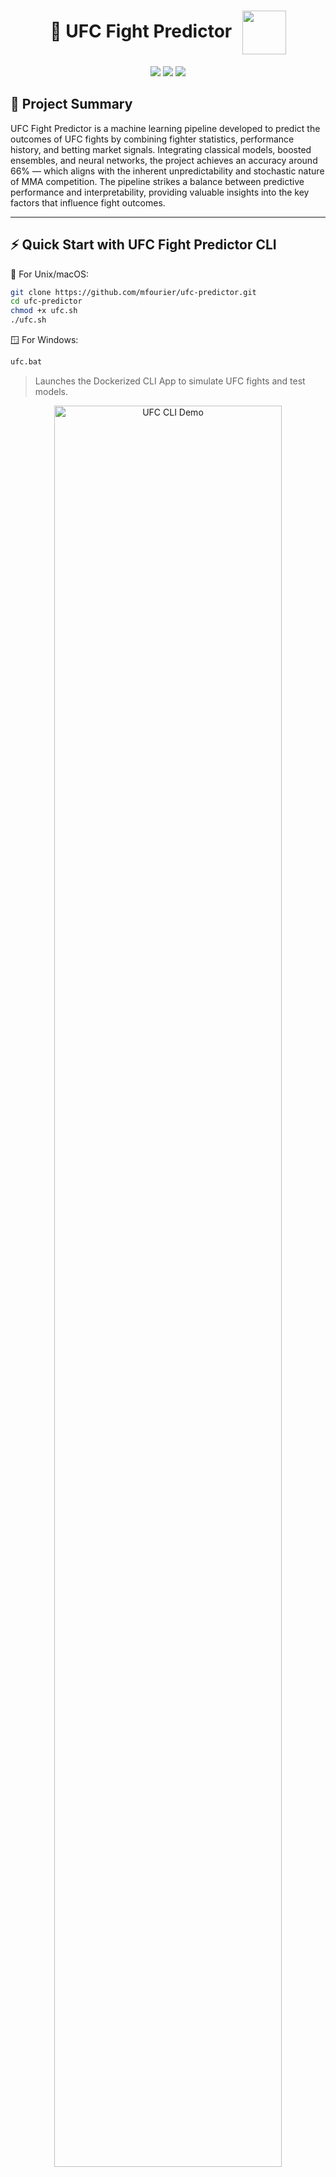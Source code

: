 <h1 align="center">
  🥋 UFC Fight Predictor
  <img src="img/ufc_logo.png" width="70" style="vertical-align: middle; margin-left: 10px;" />
</h1>

<p align="center">
  <img src="https://img.shields.io/badge/python-3.11-blue"/>
  <img src="https://img.shields.io/badge/license-MIT-blue"/>
  <img src="https://img.shields.io/badge/docker-ready-blue"/>
</p>

## 📝 Project Summary
UFC Fight Predictor is a machine learning pipeline developed to predict the outcomes of UFC fights by combining fighter statistics, performance history, and betting market signals. Integrating classical models, boosted ensembles, and neural networks, the project achieves an accuracy around 66% — which aligns with the inherent unpredictability and stochastic nature of MMA competition. The pipeline strikes a balance between predictive performance and interpretability, providing valuable insights into the key factors that influence fight outcomes.

---

## ⚡ Quick Start with UFC Fight Predictor CLI
🐧 For Unix/macOS:
```bash
git clone https://github.com/mfourier/ufc-predictor.git
cd ufc-predictor
chmod +x ufc.sh
./ufc.sh
```
🪟 For Windows:
```bash
ufc.bat
```
> Launches the Dockerized CLI App to simulate UFC fights and test models.

<p align="center">
  <img src="img/ufc_sh.gif" alt="UFC CLI Demo" width="85%" />
</p>

---
<p align="center">
  <img src="img/ufc_cli.png" alt="UFC CLI" width="45%"/>
  <img src="img/ufc_prediction.png" alt="UFC Prediction" width="45%"/>
</p>

## 🎯 Objective

This project aims to build a robust **binary classification model** to predict the winner of a UFC fight. The model estimates whether **Fighter Red** or **Fighter Blue** is more likely to win based on differences in physical attributes, fighting styles, and recent performances.

By transforming fighter-level data into **relative feature vectors**, the model learns from historical outcomes and generalizes to future matchups.

---

## 📊 Dataset Description

The dataset includes detailed information on historical UFC fights from 2010 to 2024. Each row represents a single bout, with features capturing the relative differences between both fighters in terms of physical attributes, performance history, and betting market data (odds).

- 🧍‍♂️ **Numerical attributes** (e.g., height, reach, age)
- 🎯 **Categorical encodings** (e.g., fighting style: orthodox, southpaw, switch; fight stance: open, closed; weight classes)
- 📈 **Performance indicators** (e.g., striking landed per minute, average takedown attempts)

### Key Feature Groups

- **Fighter Attributes**: Height, reach, weight class, stance, age.  
- **Style & Stance**: One-hot encoded during preprocessing.  
- **Performance Metrics**: Strikes per minute, accuracy, takedown attempts.  
- **Recent Form**: Win/loss streaks, odds. 

### 🎯 Target Variable:
- **0** → Fighter Red wins  
- **1** → Fighter Blue wins  

---

## 🛠️ Modeling Approach

The modeling pipeline is structured into three interconnected stages, designed to maximize predictive performance while ensuring interpretability and robustness, all preprocessing, feature engineering, and data splitting is handled via the modular UFCData class, ensuring consistent transformations across training and evaluation. All models are wrapped and evaluated through the UFCModel class.

1. **🔧 Feature Engineering**
   - Fighter data is transformed into **relative differences** between Blue and Red fighters, capturing key attributes such as height, reach, age, striking metrics, grappling performance, and win streaks.
   - Categorical variables (e.g., stance, fighting style, weight class) are one-hot encoded — binary categories use compact encoding, while multiclass variables retain full dummy representations.
   - Numerical features are standardized using scalers fitted exclusively on the training set to prevent data leakage.
   - Additional engineered features capture recent activity patterns, such as experience-per-age ratio (total rounds fought divided by age), win-by-decision rate difference, and win-by-finish rate difference.
   - Feature selection is informed by correlation analysis, aiming to minimize redundancy while preserving predictive signal.
   - A synthetic random noise feature (`Random_Noise`) is introduced as a baseline to assess feature importance. Different combinations were explored until the random column gained prominence, guiding the final selection. This iterative process resulted in a feature set that balances complexity, interpretability, and predictive power.

2. **🤖 Model Training**
   - A diverse suite of machine learning models is trained, combining **classical algorithms**, **boosted ensemble methods**, and **deep learning architectures**.
   - The task is framed as a binary classification problem, with a baseline distribution of approximately 58% red corner wins, reflecting historical outcome imbalance.
   - Hyperparameter tuning is systematically conducted in the notebook `04-training.ipynb` using `GridSearchCV`, with detailed parameter grids defined for each model. This exploration includes models such as XGBoost, SVM, Random Forest, AdaBoost, and Neural Networks, optimizing performance across algorithmic families.

3. **📊 Evaluation**
   - Model performance is assessed using a comprehensive set of metrics, computed via the modular `metrics.py` implementation:
     - **Accuracy** (0–1, higher is better): Overall proportion of correct predictions.
     - **Precision** (0–1, higher is better): Share of positive predictions that are actually correct.
     - **Recall** (0–1, higher is better): Share of true positives correctly identified.
     - **F1 Score** (0–1, higher is better): Harmonic mean of precision and recall, balancing both.
     - **ROC-AUC** (0.5–1, higher is better): Probability that the model ranks a random positive higher than a random negative.
     - **Brier Score** (0–1, lower is better): Mean squared error between predicted probabilities and actual outcomes, reflecting calibration.
   - Confusion matrices are used to visualize classification performance across true and false positives and negatives.
   - The framework supports automated multi-model comparison, enabling the identification of top-performing models per metric and facilitating robust benchmarking.

---

## 🤖 Models Implemented

The following classifiers have been integrated and carefully tuned, all coordinated through the modular `model_factory.py` pipeline, enabling systematic benchmarking and performance optimization:

- 🔹 **Classical Models**
  - ✅ **K-Nearest Neighbors (KNN)**: Classifies based on proximity to neighboring points in feature space.
  - ✅ **Support Vector Machine (SVM)**: Effective in high-dimensional, binary classification tasks.
  - ✅ **Logistic Regression**: Linear classifier with probabilistic outputs.
  - ✅ **Naive Bayes**: Probabilistic model suited for high-dimensional feature spaces.
  - ✅ **Quadratic Discriminant Analysis (QDA)**: Assumes Gaussian class-conditional distributions.

- 🔹 **Ensemble Methods**
  - ✅ **Random Forest**: Bagging ensemble of decision trees, providing robustness and low variance.
  - ✅ **Extra Trees**: Randomized ensemble variant of Random Forest, enhancing variance reduction.

- 🔹 **Boosted Ensemble Models**
  - ✅ **AdaBoost**: Sequentially combines weak learners to focus on difficult samples.
  - ✅ **Gradient Boosting**: Iteratively builds additive models to minimize prediction error.
  - ✅ **XGBoost**: Highly optimized gradient boosting with regularization, parallelism, and advanced hyperparameter tuning.

- 🔹 **Deep Learning**
  - ✅ **Neural Networks (MLP)**: Multi-layer perceptron capable of capturing complex, non-linear relationships.

<p align="center">
  <img src="img/Feature-importance-with-odds.png" alt="Feature importances for model with odds" width="45%"/>
  <img src="img/Feature-importance-no-odds.png" alt="Feature importances for model without odds" width="45%"/>
</p>

## 🧠 Feature Importance Analysis (With vs. Without Odds)

A comparative analysis of feature importance across models trained **with** and **without** betting odds reveals key shifts in predictive behavior.

### 🔍 Models Trained Without Odds

Models that exclude betting odds rely more heavily on **physical attributes** and **technical performance metrics** to make predictions.

- **Top recurring features:**
  - `ReachDif`, `HeightReachRatioDif`, `AgeDif`, `AvgTDDif`, `SigStrDif`
  - Indicators of experience and momentum: `RedTotalFights`, `WinStreakDif`, `RedWinRatio`

- **Key observations:**
  - Linear models like Logistic Regression and SVM rank `ReachDif` and `HeightReachRatioDif` among the most important coefficients.
  - Tree-based models (Random Forest, Extra Trees, Gradient Boosting) distribute importance across age, striking, grappling, and fight history.
  - Features related to underdog performance (e.g., `BlueFinishRate`, `BlueKOPerFight`) appear less prominently, reflecting the difficulty of modeling surprise outcomes without external priors.

---

### 🔍 Models Trained With Odds

Once the feature `OddsDif` is introduced (capturing the difference in betting odds between fighters), the importance landscape changes dramatically.

- **Top feature across all models:**
  - ✅ `OddsDif` is by far the **most important feature**, dominating both linear and tree-based models.
    - In Gradient Boosting and XGBoost, `OddsDif` alone accounts for more than **50%** of total importance.

- **Secondary features:**
  - `AgeDif`, `SigStrDif`, `AvgTDDif`, `ReachDif`, `RedSubPerFight`, `RedWinRatio`, `BlueKOPerFight`

- **Key observations:**
  - Linear models assign extremely high coefficients to `OddsDif`, reducing reliance on all other features.
  - Tree-based models still incorporate performance metrics, but `OddsDif` consistently sits at the top.
  - The introduction of betting odds tends to **stabilize** model performance and shift attention away from nuanced technical details.

---

### 🧩 Conclusion

- Without odds, models must infer advantage purely from physical and statistical differences between fighters.
- With odds, models gain access to a **powerful proxy of market knowledge**, which reflects public perception, fighter form, injury rumors, and expert insights—all aggregated into a single feature.
- This results in higher predictive accuracy and more calibrated outputs, but also **reduces model reliance on handcrafted features**.

> Betting odds act as a real-world prior, dramatically enhancing model confidence—but at the cost of reduced interpretability and generalization when odds are unavailable.


## 📈 Model Performance Summary

The table below summarizes the main evaluation metrics for all trained models (values computed via `metrics.py` and experiment logs):

## 📊 Model Performance Summary

| Model                        | Accuracy | Balanced Accuracy | Precision Red | Recall Red | F1 Red | Precision Blue | Recall Blue | F1 Blue | F1 Macro | ROC AUC | Brier Score | MCC    | Kappa  |
|-----------------------------|----------|-------------------|----------------|------------|--------|----------------|-------------|---------|----------|---------|--------------|--------|--------|
| Logistic Regression         | 0.6636   | 0.6459            | 0.6925         | 0.7561     | 0.7229 | 0.6136         | 0.5357      | 0.5720  | 0.6475   | 0.7145  | 0.2138       | 0.2989 | 0.2970 |
| Random Forest               | 0.6669   | 0.6430            | 0.6840         | 0.7920     | 0.7340 | 0.6320         | 0.4940      | 0.5546  | 0.6443   | 0.7062  | 0.2142       | 0.3006 | 0.2049 |
| Support Vector Machine      | 0.6669   | 0.6499            | 0.6962         | 0.7561     | 0.7249 | 0.6171         | 0.5437      | 0.5781  | 0.6515   | 0.7142  | 0.2130       | 0.3064 | 0.3048 |
| K-Nearest Neighbors         | 0.5945   | 0.5688            | 0.6303         | 0.7288     | 0.6760 | 0.5215         | 0.4087      | 0.4583  | 0.5671   | 0.6121  | 0.2415       | 0.1445 | 0.2349 |
| AdaBoost                    | 0.6553   | 0.6258            | 0.6675         | 0.8092     | 0.7315 | 0.6264         | 0.4425      | 0.5186  | 0.6251   | 0.7007  | 0.2173       | 0.2719 | 0.2623 |
| Naive Bayes                 | 0.6170   | 0.6219            | 0.7019         | 0.6500     | 0.6417 | 0.5358         | 0.6528      | 0.5886  | 0.6151   | 0.6618  | 0.2568       | 0.2408 | 0.2367 |
| Extra Trees                 | 0.6370   | 0.6087            | 0.6567         | 0.7848     | 0.7150 | 0.5924         | 0.4325      | 0.5000  | 0.6075   | 0.6575  | 0.2259       | 0.2327 | 0.2258 |
| Gradient Boosting           | 0.6610   | 0.6396            | 0.6840         | 0.7733     | 0.7259 | 0.6174         | 0.5060      | 0.5562  | 0.6410   | 0.7023  | 0.2140       | 0.2901 | 0.2864 |
| Quadratic Discriminant Analysis | 0.6570 | 0.6410          | 0.6908         | 0.7403     | 0.7147 | 0.6013         | 0.5417      | 0.5699  | 0.6423   | 0.6959  | 0.2208       | 0.2870 | 0.2859 |
| Neural Network              | 0.6536   | 0.6433            | 0.6993         | 0.7073     | 0.7033 | 0.5887         | 0.5794      | 0.5840  | 0.6436   | 0.6968  | 0.2172       | 0.2873 | 0.2873 |
| XGBoost                     | 0.6578   | 0.6332            | 0.6765         | 0.7862     | 0.7273 | 0.6189         | 0.4802      | 0.5408  | 0.6340   | 0.7068  | 0.2122       | 0.2806 | 0.2749 |

## 📈 Model Performance Summary (No Odds)

| Model                                | Accuracy | Balanced Accuracy | Precision Red | Recall Red | F1 Red | Precision Blue | Recall Blue | F1 Blue | F1 Macro | ROC AUC | Brier Score | MCC    | Kappa  |
|-------------------------------------|----------|-------------------|----------------|------------|--------|----------------|-------------|---------|----------|---------|--------------|--------|--------|
| Logistic Regression (no_odds)       | 0.6278   | 0.5890            | 0.6377         | 0.8307     | 0.7215 | 0.5973         | 0.3472      | 0.4391  | 0.5803   | 0.6291  | 0.2297       | 0.2045 | 0.1889 |
| Random Forest (no_odds)             | 0.5828   | 0.5450            | 0.6099         | 0.7805     | 0.6847 | 0.5049         | 0.3095      | 0.3838  | 0.5342   | 0.5824  | 0.2412       | 0.1016 | 0.0951 |
| Support Vector Machine (no_odds)    | 0.6278   | 0.5761            | 0.6248         | 0.8981     | 0.7369 | 0.6432         | 0.2540      | 0.3642  | 0.5505   | 0.6276  | 0.2300       | 0.2019 | 0.1660 |
| K-Nearest Neighbors (no_odds)       | 0.5254   | 0.5101            | 0.5886         | 0.6055     | 0.5969 | 0.4318         | 0.4147      | 0.4231  | 0.5100   | 0.5058  | 0.3295       | 0.0203 | 0.0202 |
| AdaBoost (no_odds)                  | 0.6070   | 0.5677            | 0.6240         | 0.8121     | 0.7057 | 0.5544         | 0.3234      | 0.4085  | 0.5571   | 0.6158  | 0.2348       | 0.1555 | 0.1438 |
| Naive Bayes (no_odds)               | 0.5554   | 0.5631            | 0.6468         | 0.5151     | 0.5735 | 0.4768         | 0.6111      | 0.5357  | 0.5546   | 0.6003  | 0.2694       | 0.1249 | 0.1214 |
| Extra Trees (no_odds)               | 0.5853   | 0.5494            | 0.6132         | 0.7733     | 0.6840 | 0.5093         | 0.3254      | 0.3971  | 0.5406   | 0.5851  | 0.2414       | 0.1100 | 0.1039 |
| Gradient Boosting (no_odds)         | 0.6070   | 0.5730            | 0.6295         | 0.7848     | 0.6986 | 0.5482         | 0.3611      | 0.4354  | 0.5670   | 0.6098  | 0.2369       | 0.1610 | 0.1531 |
| QDA (no_odds)                       | 0.6170   | 0.5906            | 0.6454         | 0.7547     | 0.6958 | 0.5570         | 0.4266      | 0.4831  | 0.5895   | 0.6318  | 0.2330       | 0.1915 | 0.1873 |
| Neural Network (no_odds)            | 0.6278   | 0.5802            | 0.6286         | 0.8766     | 0.7322 | 0.6245         | 0.2837      | 0.3902  | 0.5612   | 0.6344  | 0.2291       | 0.2014 | 0.1734 |
| XGBoost (no_odds)                   | 0.6020   | 0.5703            | 0.6287         | 0.7676     | 0.6912 | 0.5371         | 0.3730      | 0.4403  | 0.5657   | 0.5994  | 0.2414       | 0.1527 | 0.1468 |

> 📌 *Complete results and additional visualizations can be inspected in `notebooks/05-model_experiments.ipynb`.*

---

### 📊 Metrics Analysis and Predictive Limits

- To avoid corner-based bias (favoring Red or Blue arbitrarily), all models in this project were tuned using F1 Macro as the primary scoring metric during GridSearchCV. This ensures that the classifier balances performance across both classes — rewarding models that perform well on underdog Blue wins just as much as favorites. This choice is especially important in UFC fights, where class imbalance (e.g., favorites vs. underdogs) can skew metrics like accuracy.

- When comparing models trained with and without betting odds, we consistently observe that the highest predictive performance peaks around 66–67% accuracy for models that include odds (e.g., SVM, Logistic Regression, Random Forest), while no-odds models plateau slightly lower, around 62–63% at best. This gap reinforces the predictive value of market signals, but also confirms a natural ceiling in the dataset's discriminative power.

- Among no-odds models, the best performers (Logistic Regression, Neural Network, QDA) still achieve reasonably high recall for the Red corner (≥0.75), but struggle in correctly identifying Blue wins — as evidenced by low Recall Blue scores (<0.45) and imbalanced F1 scores. This asymmetry reflects the challenges in capturing underdog victories without external priors like odds.

- Across all models, ROC AUC scores range from ~0.60 to 0.71, indicating that while classifiers can separate classes better than chance, the confidence of predictions remains moderate, especially in edge cases. Brier scores, typically between 0.21 and 0.27, also suggest that probability calibration could be improved.

- Most ensemble models (e.g., Random Forest, Extra Trees) show high recall for the Red corner, but their F1 Blue and Precision Blue are low, suggesting a bias toward the majority class — a sign of class imbalance or insufficient feature diversity for upsets.

- Ultimately, combat sports like MMA are inherently stochastic, and outcomes can flip based on unpredictable variables (e.g., game plan, injuries, judging). Even the most optimized ML models are unlikely to consistently exceed ~66% accuracy on such data without introducing richer inputs like stylistic breakdowns, real-time metrics, or temporal context (e.g., training camp quality, layoffs, fight location). While machine learning models can extract useful patterns from fighter stats and historical data, the chaotic nature of MMA limits deterministic prediction accuracy, making ~66% a realistic ceiling under the current setup.

## 🧩 Feature Descriptions

| Feature Name            | Description                                                                                           |
|-------------------------|-----------------------------------------------------------------------------------------------------|
| BlueTotalTitleBouts     | Number of title fights for Blue corner fighter.                                                     |
| RedTotalTitleBouts      | Number of title fights for Red corner fighter.                                                      |
| LoseStreakDif           | Difference in current losing streaks (Blue - Red).                                                  |
| WinStreakDif           | Difference in current winning streaks (Blue - Red).                                                |
| LongestWinStreakDif    | Difference in longest historical win streaks (Blue - Red).                                          |
| KODif                  | Difference in number of KO/TKO wins (Blue - Red).                                                   |
| SubDif                 | Difference in number of submission wins (Blue - Red).                                               |
| HeightDif              | Difference in height (cm, Blue - Red).                                                              |
| ReachDif               | Difference in reach (cm, Blue - Red).                                                               |
| AgeDif                 | Difference in age (years, Blue - Red).                                                              |
| SigStrDif             | Difference in average significant strikes landed per minute (Blue - Red).                           |
| AvgSubAttDif         | Difference in average submission attempts per 15 minutes (Blue - Red).                               |
| AvgTDDif            | Difference in average takedowns landed per 15 minutes (Blue - Red).                                   |
| RedTotalFights         | Total number of fights for Red corner fighter.                                                     |
| BlueTotalFights        | Total number of fights for Blue corner fighter.                                                    |
| FightStance           | Indicator if fighters have same stance (`Closed Stance`) or different (`Open Stance`).             |
| WeightGroup          | Mapped weight class group (e.g., Light, Medium, Heavy, Women).                                      |
| BlueFinishRate        | Finish rate (KO+SUB wins / total fights) for Blue fighter.                                         |
| RedFinishRate         | Finish rate (KO+SUB wins / total fights) for Red fighter.                                          |
| BlueWinRatio          | Win ratio (wins / total fights) for Blue fighter.                                                  |
| RedWinRatio           | Win ratio (wins / total fights) for Red fighter.                                                   |
| HeightReachRatioDif  | Difference in height-to-reach ratio (height/reach, Blue - Red).                                    |
| RedKOPerFight        | KO/TKO wins per fight for Red fighter.                                                             |
| BlueKOPerFight       | KO/TKO wins per fight for Blue fighter.                                                            |
| RedSubPerFight       | Submission wins per fight for Red fighter.                                                         |
| BlueSubPerFight      | Submission wins per fight for Blue fighter.                                                        |
| IsFiveRoundFight     | Indicator if the fight is scheduled as a five-round fight (1 = Yes, 0 = No).                       |
| OddsDif (if used)    | Difference in betting odds (Blue odds - Red odds; lower favors the fighter).                      |


<p align="center">
  <img src="img/Feature-distribution-1-3.png" alt="Processed feature distribution part 1" width="100%"/>
</p>

<p align="center">
  <img src="img/Feature-distribution-2-3.png" alt="Processed feature distribution part 2" width="100%"/>
</p>

<p align="center">
  <img src="img/Feature-distribution-3-3.png" alt="Processed feature distribution part 3" width="100%"/>
</p>

<p align="center">
  <img src="img/Correlation-matrix.png" alt="Processed feature distribution part 3" width="100%"/>
</p>

## 🔬 Noise-Based Feature Selection

To improve feature selection, we conducted a **Noise-Based Feature Selection** experiment. A synthetic random feature (`Random_Noise`) was added to the dataset using `UFCData.add_random_feature()`, and feature importance was analyzed across multiple models. Any real feature showing lower importance than the random column was considered uninformative and a candidate for exclusion.

This iterative process helped refine the feature set, striking a balance between **model complexity, interpretability, and predictive performance**.  
**Below: on the left, feature importances with the random noise benchmark; on the right, after applying several feature engineering refinements, with the random noise column removed:**

<p align="center">
  <img src="img/Noise-based-feature-selection-1-2.png" alt="Feature importances with random noise benchmark" width="47%"/>
  <img src="img/Noise-based-feature-selection-2-2.png" alt="Feature importances with random noise benchmark" width="47%"/>
</p>

---

## 🚀 Getting Started

You can interact with UFC Fight Predictor in two ways:

---

### 🧪 Run the pipeline via notebooks

1. **Clone the repository**

```bash
git clone https://github.com/mfourier/ufc-predictor.git
cd ufc-predictor
```

2. **Install dependencies**

```bash
pip install -r requirements.txt
```

3. **Run the pipeline notebooks**

Follow the workflow step by step:

- `notebooks/01-etl.ipynb` → Data cleaning and preparation  
- `notebooks/02-eda.ipynb` → Exploratory data analysis  
- `notebooks/03-feature_engineering.ipynb` → Feature construction  
- `notebooks/04-training.ipynb` → Model training and tuning  
- `notebooks/05-model_experiments.ipynb` → Evaluation and comparison  
- `notebooks/06-deployment.ipynb` → CLI integration and deployment flow

### 🖥️ Launch the CLI App (Dockerized)

You can simulate UFC fights or build custom matchups using an interactive CLI interface powered by `rich`.

#### ✅ Quick Launch with `ufc.sh`

If you're on Unix/Linux/macOS, use the provided script to build and run the app automatically:

```bash
chmod +x ufc.sh
./ufc.sh
```

This script will:

- Check if the Docker image exists (and build it if necessary)

- Launch the CLI inside a container

- Mount your local models and datasets

🛠️ Manual Docker Usage (Alternative)

1. Build the Docker image
```bash
docker build -t ufc-cli .
```
2. Run the CLI interactively
```bash
docker run -it ufc-cli
```

ℹ️ Make sure the models/ and data/processed/ directories exist and contain your trained models and preprocessed datasets. The CLI will automatically load them.

Once running, the CLI allows you to:

- 🔎 Simulate historical matchups between known fighters

- 🧠 Predict outcomes using multiple models (with or without betting odds)

- 🧪 Create and test custom fight scenarios

- 📈 View model performance metrics and confusion matrices
---

## 🧪 Project Structure

```bash
ufc-predictor/
├── app.py                            # Main entry point
├── data/
│   ├── raw/                          # Original fight data
│   ├── processed/                    # Cleaned and transformed datasets
│   └── results/                      # Evaluation logs, metrics, model reports
├── notebooks/
│   ├── 01-etl.ipynb                  # Data extraction and cleaning
│   ├── 02-eda.ipynb                  # Exploratory Data Analysis
│   ├── 03-feature_engineering.ipynb  # Feature engineering using UFCData
│   ├── 04-training.ipynb             # Model training using the training set
│   ├── 05-model_experiments.ipynb    # Model comparison and results analysis
│   └── 06-deployment.ipynb           # Deployment exploration and integration
├── src/
│   ├── config.py                     # Model hyperparameters and registry
│   ├── data.py                       # UFCData class: manages data splits and transformations
│   ├── helpers.py                    # Utility and preprocessing functions
│   ├── io_model.py                   # Save/load model objects from disk
│   ├── metrics.py                    # Evaluation metrics and plots
│   ├── model.py                      # UFCModel class: Wrapper class for saving, loading, and evaluating models
│   ├── model_factory.py              # Central model selection logic
│   └── predictor.py                  # UFCPredictor class: interactive fight prediction interface
├── docs/                             # Markdown documentation per model
├── img/                              # Images for plots, logos, and visuals
└── requirements.txt                  # Project dependencies

```

---

## 📚 Documentation

Comprehensive project documentation is available in the `docs/` folder, covering:

- **Model overviews and mathematical formulations**: Detailed descriptions of each algorithm, including underlying principles and expected behavior.
- **Key assumptions and limitations**: Insights into when and why each model performs best, as well as potential pitfalls.
- **Hyperparameter grids**: Full parameter configurations used for tuning with `GridSearchCV`, enabling reproducibility and extension.
- **Training logs**: A CSV file automatically generated during experiments, storing key metrics, best hyperparameters, and training durations for each model, enabling result tracking and comparison across runs.
- **Usage guides**: Step-by-step instructions on running the notebooks, customizing experiments, and interpreting results.

---

## 👥 Contributors

- **Maximiliano Lioi** — M.Sc. in Applied Mathematics @ University of Chile
- **Rocío Yáñez** — M.Sc. in Applied Mathematics @ University of Chile

---

## 🙏 Acknowledgements

We thank [shortlikeafox](https://github.com/shortlikeafox/ultimate_ufc_dataset) for their excellent work compiling the UFC dataset used as the foundation of this project. Their contribution made it possible to train and evaluate predictive models on historical fight outcomes.

---

### Disclaimer

This project is an independent work for academic and research purposes.  
It is not affiliated with, endorsed by, or sponsored by UFC, Zuffa LLC, or any related entity.  
All trademarks and fight data belong to their respective owners.

